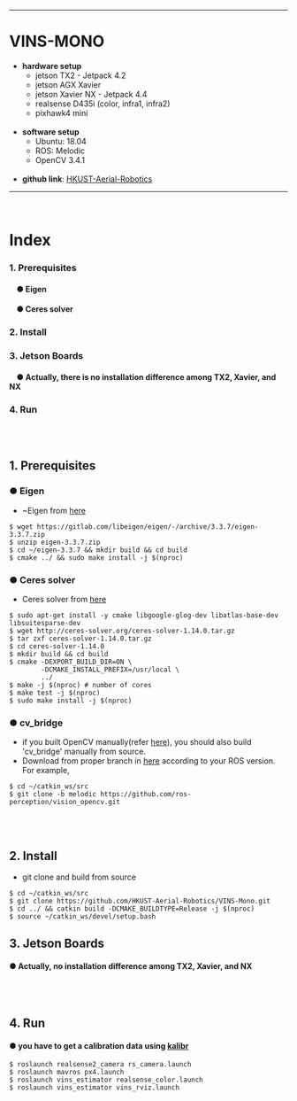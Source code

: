 ***
# VINS-MONO
+ **hardware setup**
    + jetson TX2 - Jetpack 4.2
    + jetson AGX Xavier
    + jetson Xavier NX - Jetpack 4.4
    + realsense D435i (color, infra1, infra2)
    + pixhawk4 mini
    <br>
+ **software setup**
    + Ubuntu: 18.04 
    + ROS: Melodic 
    + OpenCV 3.4.1
    <br>
+ **github link**: [HKUST-Aerial-Robotics](https://github.com/HKUST-Aerial-Robotics/VINS-Mono)
***
<br>

# Index
### 1. Prerequisites
####    &nbsp;&nbsp;&nbsp;&nbsp;● Eigen
####    &nbsp;&nbsp;&nbsp;&nbsp;● Ceres solver
### 2. Install
### 3. Jetson Boards
####    &nbsp;&nbsp;&nbsp;&nbsp;● Actually, there is no installation difference among TX2, Xavier, and NX
### 4. Run
<br><br>

## 1. Prerequisites
### ● Eigen
+ ~Eigen from [here](http://eigen.tuxfamily.org/index.php?title=Main_Page)
```
$ wget https://gitlab.com/libeigen/eigen/-/archive/3.3.7/eigen-3.3.7.zip
$ unzip eigen-3.3.7.zip
$ cd ~/eigen-3.3.7 && mkdir build && cd build
$ cmake ../ && sudo make install -j $(nproc)
```
### ● Ceres solver
+ Ceres solver from [here](http://ceres-solver.org/installation.html)
```
$ sudo apt-get install -y cmake libgoogle-glog-dev libatlas-base-dev libsuitesparse-dev
$ wget http://ceres-solver.org/ceres-solver-1.14.0.tar.gz
$ tar zxf ceres-solver-1.14.0.tar.gz
$ cd ceres-solver-1.14.0
$ mkdir build && cd build
$ cmake -DEXPORT_BUILD_DIR=ON \
        -DCMAKE_INSTALL_PREFIX=/usr/local \
        ../
$ make -j $(nproc) # number of cores
$ make test -j $(nproc)
$ sudo make install -j $(nproc)
```

### ● cv_bridge
+ if you built OpenCV manually(refer [here](https://github.com/zinuok/Xavier_NX#1-opencv-ver-341-install)), you should also build 'cv_bridge' manually from source.
+ Download from proper branch in [here](https://github.com/ros-perception/vision_opencv/tree/melodic) according to your ROS version. For example,
```
$ cd ~/catkin_ws/src
$ git clone -b melodic https://github.com/ros-perception/vision_opencv.git
```
<br><br>

## 2. Install
+ git clone and build from source
```
$ cd ~/catkin_ws/src
$ git clone https://github.com/HKUST-Aerial-Robotics/VINS-Mono.git
$ cd ../ && catkin build -DCMAKE_BUILDTYPE=Release -j $(nproc)
$ source ~/catkin_ws/devel/setup.bash
```

## 3. Jetson Boards
#### ● Actually, no installation difference among TX2, Xavier, and NX
<br><br>

## 4. Run
#### ● you have to get a calibration data using [kalibr](https://github.com/zinuok/kalibr)
```
$ roslaunch realsense2_camera rs_camera.launch
$ roslaunch mavros px4.launch
$ roslaunch vins_estimator realsense_color.launch
$ roslaunch vins_estimator vins_rviz.launch
```

